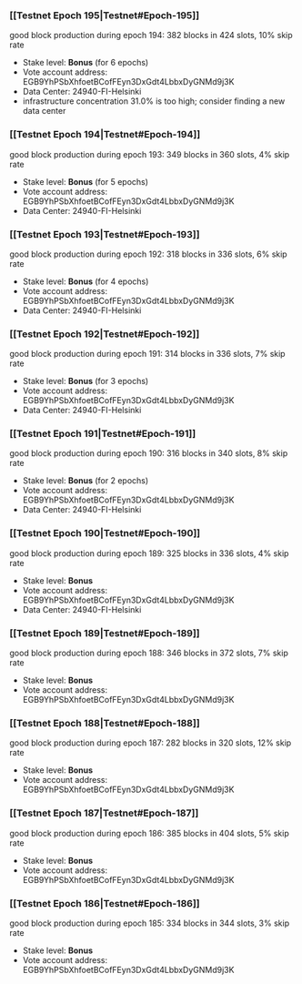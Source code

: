 ### [[Testnet Epoch 195|Testnet#Epoch-195]]
good block production during epoch 194: 382 blocks in 424 slots, 10% skip rate
* Stake level: **Bonus** (for 6 epochs)
* Vote account address: EGB9YhPSbXhfoetBCofFEyn3DxGdt4LbbxDyGNMd9j3K
* Data Center: 24940-FI-Helsinki
* infrastructure concentration 31.0% is too high; consider finding a new data center
### [[Testnet Epoch 194|Testnet#Epoch-194]]
good block production during epoch 193: 349 blocks in 360 slots, 4% skip rate
* Stake level: **Bonus** (for 5 epochs)
* Vote account address: EGB9YhPSbXhfoetBCofFEyn3DxGdt4LbbxDyGNMd9j3K
* Data Center: 24940-FI-Helsinki
### [[Testnet Epoch 193|Testnet#Epoch-193]]
good block production during epoch 192: 318 blocks in 336 slots, 6% skip rate
* Stake level: **Bonus** (for 4 epochs)
* Vote account address: EGB9YhPSbXhfoetBCofFEyn3DxGdt4LbbxDyGNMd9j3K
* Data Center: 24940-FI-Helsinki
### [[Testnet Epoch 192|Testnet#Epoch-192]]
good block production during epoch 191: 314 blocks in 336 slots, 7% skip rate
* Stake level: **Bonus** (for 3 epochs)
* Vote account address: EGB9YhPSbXhfoetBCofFEyn3DxGdt4LbbxDyGNMd9j3K
* Data Center: 24940-FI-Helsinki
### [[Testnet Epoch 191|Testnet#Epoch-191]]
good block production during epoch 190: 316 blocks in 340 slots, 8% skip rate
* Stake level: **Bonus** (for 2 epochs)
* Vote account address: EGB9YhPSbXhfoetBCofFEyn3DxGdt4LbbxDyGNMd9j3K
* Data Center: 24940-FI-Helsinki
### [[Testnet Epoch 190|Testnet#Epoch-190]]
good block production during epoch 189: 325 blocks in 336 slots, 4% skip rate
* Stake level: **Bonus**
* Vote account address: EGB9YhPSbXhfoetBCofFEyn3DxGdt4LbbxDyGNMd9j3K
* Data Center: 24940-FI-Helsinki
### [[Testnet Epoch 189|Testnet#Epoch-189]]
good block production during epoch 188: 346 blocks in 372 slots, 7% skip rate
* Stake level: **Bonus**
* Vote account address: EGB9YhPSbXhfoetBCofFEyn3DxGdt4LbbxDyGNMd9j3K
### [[Testnet Epoch 188|Testnet#Epoch-188]]
good block production during epoch 187: 282 blocks in 320 slots, 12% skip rate
* Stake level: **Bonus**
* Vote account address: EGB9YhPSbXhfoetBCofFEyn3DxGdt4LbbxDyGNMd9j3K
### [[Testnet Epoch 187|Testnet#Epoch-187]]
good block production during epoch 186: 385 blocks in 404 slots, 5% skip rate
* Stake level: **Bonus**
* Vote account address: EGB9YhPSbXhfoetBCofFEyn3DxGdt4LbbxDyGNMd9j3K
### [[Testnet Epoch 186|Testnet#Epoch-186]]
good block production during epoch 185: 334 blocks in 344 slots, 3% skip rate
* Stake level: **Bonus**
* Vote account address: EGB9YhPSbXhfoetBCofFEyn3DxGdt4LbbxDyGNMd9j3K